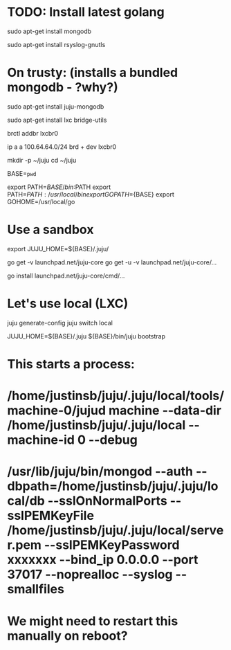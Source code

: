 
# TODO: Install latest golang

sudo apt-get install mongodb

sudo apt-get install rsyslog-gnutls

# On trusty: (installs a bundled mongodb - ?why?)

sudo apt-get install juju-mongodb

sudo apt-get install lxc bridge-utils

brctl addbr lxcbr0

ip a a 100.64.64.0/24 brd + dev lxcbr0

mkdir -p ~/juju
cd ~/juju

BASE=`pwd`

export PATH=${BASE}/bin:$PATH
export PATH=$PATH:/usr/local/bin
export GOPATH=${BASE}
export GOHOME=/usr/local/go

# Use a sandbox
export JUJU_HOME=${BASE}/.juju/

go get -v launchpad.net/juju-core
go get -u -v launchpad.net/juju-core/...

go install launchpad.net/juju-core/cmd/...


# Let's use local (LXC)
juju generate-config
juju switch local

JUJU_HOME=${BASE}/.juju ${BASE}/bin/juju bootstrap

# This starts a process:
# /home/justinsb/juju/.juju/local/tools/machine-0/jujud machine --data-dir /home/justinsb/juju/.juju/local --machine-id 0 --debug
# /usr/lib/juju/bin/mongod --auth --dbpath=/home/justinsb/juju/.juju/local/db --sslOnNormalPorts --sslPEMKeyFile /home/justinsb/juju/.juju/local/server.pem --sslPEMKeyPassword xxxxxxx --bind_ip 0.0.0.0 --port 37017 --noprealloc --syslog --smallfiles
# We might need to restart this manually on reboot?
